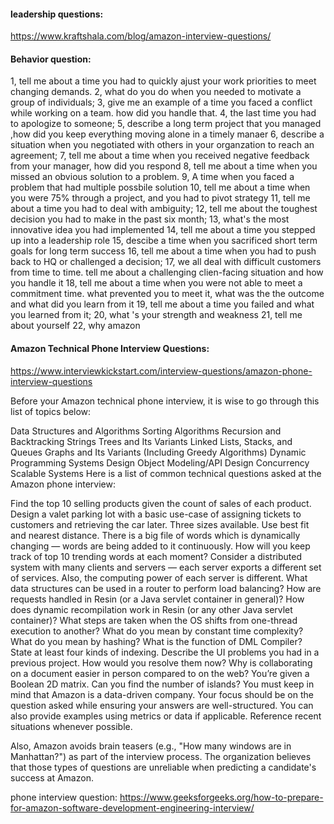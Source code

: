 #### leadership questions: 

https://www.kraftshala.com/blog/amazon-interview-questions/

#### Behavior question:
1, tell me about a time you had to quickly ajust your work priorities to meet changing demands.
2, what do you do when you needed  to motivate a group of individuals;
3, give me an example of a time you faced a conflict while working on a team. how did you handle that.
4, the last time you had to apologize to someone;
5, describe a long term project that you managed ,how did you keep everything moving alone in a  timely manaer
6, describe a situation when you negotiated with others in your organzation to reach an agreement;
7, tell me about a time when you received negative feedback from your manager, how did you respond
8, tell me about a time when you missed an obvious solution to a problem.
9, A time when you faced a problem that had multiple possbile solution
10, tell me about a time when you were 75% through a project, and you had to pivot strategy
11, tell me about a time you had to deal with ambiguity;
12, tell me about the toughest decision you had to make in the past six month;
13, what's the most innovative idea you had implemented
14, tell me about a time you stepped up into a leadership role
15, descibe a time when  you sacrificed short term goals for long term success
16, tell me about a time when you had to push back to HQ or challenged a decision;
17, we all deal with difficult customers from time to time. tell me about a challenging clien-facing situation
and how you handle it
18, tell me about a time when you were not able to meet a commitment time. what prevented you to meet it,
what was the the outcome and what did you learn from it
19, tell me about a time you failed and what you learned from it;
20, what 's your strength and weakness
21, tell me about yourself
22, why amazon

#### Amazon Technical Phone Interview Questions:

https://www.interviewkickstart.com/interview-questions/amazon-phone-interview-questions

Before your Amazon technical phone interview, it is wise to go through this list of topics below: 

Data Structures and Algorithms
Sorting Algorithms
Recursion and Backtracking
Strings
Trees and Its Variants
Linked Lists, Stacks, and Queues
Graphs and Its Variants (Including Greedy Algorithms)
Dynamic Programming
Systems Design
Object Modeling/API Design
Concurrency
Scalable Systems
Here is a list of common technical questions asked at the Amazon phone interview: 

Find the top 10 selling products given the count of sales of each product. 
Design a valet parking lot with a basic use-case of assigning tickets to customers and retrieving the car later. Three sizes available. Use best fit and nearest distance.
There is a big file of words which is dynamically changing — words are being added to it continuously. How will you keep track of top 10 trending words at each moment?
Consider a distributed system with many clients and servers — each server exports a different set of services. Also, the computing power of each server is different. What data structures can be used in a router to perform load balancing?
How are requests handled in Resin (or a Java servlet container in general)?
How does dynamic recompilation work in Resin (or any other Java servlet container)?
What steps are taken when the OS shifts from one-thread execution to another?
What do you mean by constant time complexity?
What do you mean by hashing?
What is the function of DML Compiler?
State at least four kinds of indexing.
Describe the UI problems you had in a previous project. How would you resolve them now?
Why is collaborating on a document easier in person compared to on the web?
You’re given a Boolean 2D matrix. Can you find the number of islands?
You must keep in mind that Amazon is a data-driven company. Your focus should be on the question asked while ensuring your answers are well-structured. You can also provide examples using metrics or data if applicable. Reference recent situations whenever possible. 

Also, Amazon avoids brain teasers (e.g., "How many windows are in Manhattan?") as part of the interview process. The organization believes that those types of questions are unreliable when predicting a candidate's success at Amazon.


phone interview question:
https://www.geeksforgeeks.org/how-to-prepare-for-amazon-software-development-engineering-interview/
